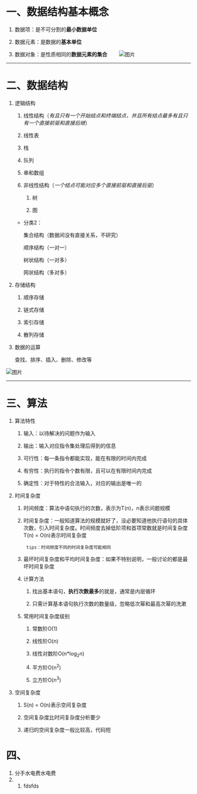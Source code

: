 # 一、数据结构基本概念

1. 数据项：是不可分割的**最小数据单位**

2. 数据元素：是数据的**基本单位**

3. 数据对象：是性质相同的**数据元素的集合**
  &ensp;&ensp;&ensp;&ensp;![图片](https://user-images.githubusercontent.com/46804801/55797471-237bff80-5aff-11e9-889c-fc8b9b3e20e3.png)
************
# 二、数据结构

1. 逻辑结构

   1. 线性结构（*有且只有一个开始结点和终端结点，并且所有结点最多有且只有一个直接前驱和直接后继*）

     2. 线性表

     3. 栈

     4. 队列

     5. 串和数组

   6. 非线性结构（*一个结点可能对应多个直接前驱和直接后驱*）

      1. 树

      2. 图

    * 分类2：

         集合结构（数据间没有直接关系，不研究）

         顺序结构（一对一）

         树状结构（一对多）

         网状结构（多对多）

2. 存储结构

   1. 顺序存储

   2. 链式存储

   3. 索引存储

   4. 散列存储

3. 数据的运算

     查找、排序、插入、删除、修改等

![图片](https://user-images.githubusercontent.com/46804801/55801940-c3d72180-5b09-11e9-8bf3-2c6cf030bde7.png)
************
# 三、算法

1. 算法特性

   1. 输入：以待解决的问题作为输入

   2. 输出：输入对应指令集处理后得到的信息

   3. 可行性：每一条指令都能实现，能在有限的时间内完成

   4. 有穷性：执行的指令个数有限，且可以在有限时间内完成

   5. 确定性：对于特性的合法输入，对应的输出是唯一的

2. 时间复杂度

   1. 时间频度：算法中语句执行的次数，表示为T(n)，n表示问题规模

   2. 时间复杂度：一般知道算法的规模就好了，没必要知道他执行语句的具体次数，引入时间复杂度。时间频度去掉低阶项和首项常数就是时间复杂度  T(n) = O(n)表示时间复杂度

           tips：时间频度不同的时间复杂度可能相同

   3. 最坏时间复杂度和平均时间复杂度：如果不特别说明，一般讨论的都是最坏时间复杂度

   4. 计算方法

      1. 找出基本语句，**执行次数最多**的就是，通常是内层循环

      2. 只需计算基本语句执行次数的数量级，忽略低次幂和最高次幂的洗漱

   5. 常用时间复杂度级别

      1. 常数阶O(1)

      2. 线性阶O(n)

      3. 线性对数阶O(n*log<sub>2</sub>n)

      4. 平方阶O(n<sup>2</sup>)

      5. 立方阶O(n<sup>3</sup>)

3. 空间复杂度

   1. S(n) = O(n)表示空间复杂度

   2. 空间复杂度比时间复杂度分析要少

   3. 递归的空间复杂度一般比较高，代码短



# 四、

1. 分手水电费水电费
2. 1. fdsfds